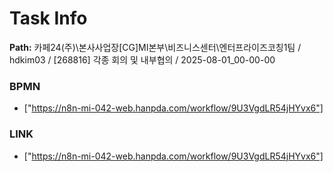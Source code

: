 # Task Info

**Path:** 카페24(주)\본사사업장\[CG]MI본부\비즈니스센터\엔터프라이즈코칭1팀 / hdkim03 / [268816] 각종 회의 및 내부협의 / 2025-08-01_00-00-00

### BPMN
- ["https://n8n-mi-042-web.hanpda.com/workflow/9U3VgdLR54jHYvx6"]

### LINK
- ["https://n8n-mi-042-web.hanpda.com/workflow/9U3VgdLR54jHYvx6"]

